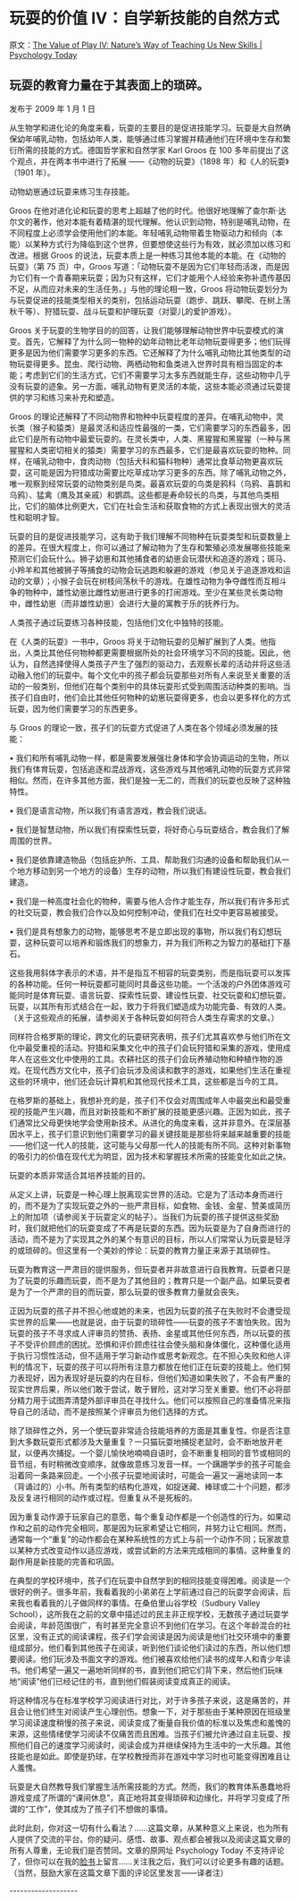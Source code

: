 # 玩耍的价值 IV：自学新技能的自然方式

原文：[The Value of Play IV: Nature’s Way of Teaching Us New Skills | Psychology Today](https://www.psychologytoday.com/us/blog/freedom-learn/200901/the-value-play-iv-nature-s-way-teaching-us-new-skills)

## 玩耍的教育力量在于其表面上的琐碎。

发布于 2009 年 1 月 1 日

从生物学和进化论的角度来看，玩耍的主要目的是促进技能学习。玩耍是大自然确保幼年哺乳动物，包括幼年人类，能够通过练习掌握并精通他们在环境中生存和繁衍所需的技能的方式。德国哲学家和自然学家 Karl Groos 在 100 多年前提出了这个观点，并在两本书中进行了拓展 ——《动物的玩耍》（1898 年）和《人的玩耍》（1901 年）。

动物幼崽通过玩耍来练习生存技能。

Groos 在他对进化论和玩耍的思考上超越了他的时代。他很好地理解了查尔斯·达尔文的著作，他对本能有着精湛的现代理解。他认识到动物，特别是哺乳动物，在不同程度上必须学会使用他们的本能。年轻哺乳动物带着生物驱动力和倾向（本能）以某种方式行为降临到这个世界，但要想使这些行为有效，就必须加以练习和改进。根据 Groos 的说法，玩耍本质上是一种练习其他本能的本能。在《动物的玩耍》（第 75 页）中，Groos 写道：「动物玩耍不是因为它们年轻而活泼，而是因为它们有一个青春期来玩耍；因为只有这样，它们才能用个人经验来弥补遗传基因不足，从而应对未来的生活任务。」与他的理论相一致，Groos 将动物玩耍划分为与玩耍促进的技能类型相关的类别，包括运动玩耍（跑步、跳跃、攀爬、在树上荡秋千等）、狩猎玩耍、战斗玩耍和护理玩耍（对婴儿的爱护游戏）。

Groos 关于玩耍的生物学目的的回答，让我们能够理解动物世界中玩耍模式的演变。首先，它解释了为什么同一物种的幼年动物比老年动物玩耍得更多；他们玩得更多是因为他们需要学习更多的东西。它还解释了为什么哺乳动物比其他类型的动物玩耍得更多。昆虫、爬行动物、两栖动物和鱼类进入世界时具有相当固定的本能；考虑到它们的生活方式，它们不需要学习太多东西就能生存，这些动物中几乎没有玩耍的迹象。另一方面，哺乳动物有更灵活的本能，这些本能必须通过玩耍提供的学习和练习来补充和塑造。

Groos 的理论还解释了不同动物界和物种中玩耍程度的差异。在哺乳动物中，灵长类（猴子和猿类）是最灵活和适应性最强的一类，它们需要学习的东西最多，因此它们是所有动物中最爱玩耍的。在灵长类中，人类、黑猩猩和黑猩猩（一种与黑猩猩和人类密切相关的猿类）需要学习的东西最多，它们是最喜欢玩耍的物种。同样，在哺乳动物中，食肉动物（包括犬科和猫科物种）通常比食草动物更喜欢玩耍，这可能是因为狩猎成功需要比吃草成功学习更多的东西。除了哺乳动物之外，唯一观察到经常玩耍的动物类别是鸟类。最喜欢玩耍的鸟类是鸦科（乌鸦、喜鹊和乌鸦）、猛禽（鹰及其亲戚）和鹦鹉。这些都是寿命较长的鸟类，与其他鸟类相比，它们的脑体比例更大，它们在社会生活和获取食物的方式上表现出很大的灵活性和聪明才智。

玩耍的目的是促进技能学习，这有助于我们理解不同物种在玩耍类型和玩耍数量上的差异。在很大程度上，你可以通过了解动物为了生存和繁殖必须发展哪些技能来预测它们会玩什么。狮子幼崽和其他捕食者的幼崽会玩潜伏和追逐的游戏；斑马、小羚羊和其他被狮子等捕食的动物会玩逃跑和躲避的游戏（参见关于追逐游戏和运动的文章）；小猴子会玩在树枝间荡秋千的游戏。在雄性动物为争夺雌性而互相斗争的物种中，雄性幼崽比雌性幼崽进行更多的打闹游戏。至少在某些灵长类动物中，雌性幼崽（而非雄性幼崽）会进行大量的寓教于乐的抚养行为。

人类孩子通过玩耍练习各种技能，包括他们文化中独特的技能。

在《人类的玩耍》一书中，Groos 将关于动物玩耍的见解扩展到了人类。他指出，人类比其他任何物种都更需要根据所处的社会环境学习不同的技能。因此，他认为，自然选择使得人类孩子产生了强烈的驱动力，去观察长辈的活动并将这些活动融入他们的玩耍中。每个文化中的孩子都会玩耍那些对所有人来说至关重要的活动的一般类别，但他们在每个类别中的具体玩耍形式受到周围活动种类的影响。当孩子们自由时，他们会比其他任何物种的幼崽玩耍得更多，也会以更多样化的方式玩耍，因为他们需要学习的东西更多。

与 Groos 的理论一致，孩子们的玩耍方式促进了人类在各个领域必须发展的技能：

• 我们和所有哺乳动物一样，都是需要发展强壮身体和学会协调运动的生物，所以我们有体育玩耍，包括追逐和混战游戏，这些游戏与其他哺乳动物的玩耍方式非常相似。然而，在许多其他方面，我们是独一无二的，而我们的玩耍也反映了这种独特性。

• 我们是语言动物，所以我们有语言游戏，教会我们说话。

• 我们是智慧动物，所以我们有探索性玩耍，将好奇心与玩耍结合，教会我们了解周围的世界。

• 我们是依靠建造物品（包括庇护所、工具、帮助我们沟通的设备和帮助我们从一个地方移动到另一个地方的设备）生存的动物，所以我们有建设性玩耍，教会我们建造。

• 我们是一种高度社会化的物种，需要与他人合作才能生存，所以我们有许多形式的社交玩耍，教会我们合作以及如何控制冲动，使我们在社交中更容易被接受。

• 我们是具有想象力的动物，能够思考不是立即出现的事物，所以我们有幻想玩耍，这种玩耍可以培养和锻炼我们的想象力，并为我们所称之为智力的基础打下基石。

这些我用斜体字表示的术语，并不是指互不相容的玩耍类别，而是指玩耍可以发挥的各种功能。任何一种玩耍都可能同时具备这些功能。一个活泼的户外团体游戏可能同时是体育玩耍、语言玩耍、探索性玩耍、建设性玩耍、社交玩耍和幻想玩耍。玩耍，以其所有形式结合在一起，致力于将我们塑造成为功能完备、有效的人类。（关于这些观点的拓展，请参阅关于各种玩耍如何符合人类生存需求的文章。）

同样符合格罗斯的理论，跨文化的玩耍研究表明，孩子们尤其喜欢参与他们所在文化中最受重视的活动。狩猎和采集文化中的孩子们会玩狩猎和采集的游戏，使用成年人在这些文化中使用的工具。农耕社区的孩子们会玩养殖动物和种植作物的游戏。在现代西方文化中，孩子们会玩涉及阅读和数字的游戏，如果他们生活在重视这些的环境中，他们还会玩计算机和其他现代技术工具，这些都是当今的工具。

在格罗斯的基础上，我想补充的是，孩子们不仅会对周围成年人中最突出和最受重视的技能产生兴趣，而且对新技能和不断扩展的技能更感兴趣。正因为如此，孩子们通常比父母更快地学会使用新技术。从进化的角度来看，这并非意外。在深层基因水平上，孩子们意识到他们需要学习的最关键技能是那些将来越来越重要的技能——他们这一代人的技能，这可能与父母那一代人的技能有所不同。这种对新事物的吸引力的价值在现代尤为明显，因为技术和掌握技术所需的技能变化如此之快。

玩耍的本质非常适合其培养技能的目的。

从定义上讲，玩耍是一种心理上脱离现实世界的活动。它是为了活动本身而进行的，而不是为了实现玩耍之外的一些严肃目标，如食物、金钱、金星、赞美或简历上的附加项（请参阅关于玩耍定义的帖子）。当我们为玩耍的孩子提供这些奖励时，我们就把他们的玩耍变成了不再是玩耍的东西。因为玩耍是为了自身而进行的活动，而不是为了实现其之外的某个有意识的目标，所以人们常常认为玩耍是轻浮的或琐碎的。但这里有一个美妙的悖论：玩耍的教育力量正来源于其琐碎性。

玩耍为教育这一严肃目的提供服务，但玩耍者并非故意进行自我教育。玩耍者只是为了玩耍的乐趣而玩耍，而不是为了其他目的；教育只是一个副产品。如果玩耍者是为了一个严肃的目的而玩耍，那么玩耍的很多教育力量就会丧失。

正因为玩耍的孩子并不担心他或她的未来，也因为玩耍的孩子在失败时不会遭受现实世界的后果——也就是说，由于玩耍的琐碎性——玩耍的孩子不害怕失败。因为玩耍的孩子不寻求成人评审员的赞扬、表扬、金星或其他任何东西，所以玩耍的孩子不受评价顾虑的困扰。恐惧和评价顾虑往往会使头脑和身体僵化，这种僵化适用于执行习惯性活动，但不适用于学习新动作或思考新观念。在不担心失败和他人评判的情况下，玩耍的孩子可以将所有注意力都放在他们正在玩耍的技能上。他们努力表现好，因为表现好是玩耍的内在目标，但他们知道如果失败了，不会有严重的现实世界后果，所以他们敢于尝试，敢于冒险，这对学习至关重要。他们不必将部分精力用于试图弄清楚外部评审员在寻找什么。他们可以按照自己的准备情况来指导自己的活动，而不是按照某个评审员为他们选择的方式。

除了琐碎性之外，另一个使玩耍非常适合技能培养的方面是其重复性。你是否注意到大多数玩耍形式都涉及大量重复？一只猫玩耍地捕捉老鼠时，会不断地放开老鼠，以便再次捕捉。一个婴儿愉快地喃喃自语时，会不断重复相同的音节或相同的音节组，有时稍微改变顺序，就像故意练习发音一样。一个蹒跚学步的孩子可能会沿着同一条路来回走。一个小孩子玩耍地阅读时，可能会一遍又一遍地读同一本（背诵过的）小书。所有类型的结构化游戏，如捉迷藏、棒球或二十个问题，都涉及反复进行相同的动作或过程。但重复从不是死板的。

因为重复动作源于玩家自己的意愿，每个重复动作都是一个创造性的行为。如果动作和之前的动作完全相同，那是因为玩家希望让它相同，并努力让它相同。然而，通常每一个“重复”的动作都会在某种系统性的方式上与前一个动作不同；玩家故意以某种方式改变动作以适应游戏，或尝试新的方法来完成相同的事情。这种重复的副作用是新技能的完善和巩固。

在典型的学校环境中，孩子们在玩耍中自然学到的相同技能变得困难。阅读是一个很好的例子。很多年前，我看着我的小弟弟在上学前通过自己的玩耍学会阅读，后来我也看着我的儿子做同样的事情。在桑伯里山谷学校（Sudbury Valley School），这所我在之前的文章中描述过的民主非正规学校，无数孩子通过玩耍学会阅读，年龄范围很广，有时甚至完全意识不到他们在学习。在这个年龄混合的社区里，没有正式的阅读课程，孩子们学会阅读是因为阅读是他们社交环境中的重要组成部分。他们看到其他孩子在阅读，听到他们谈论他们读过的东西，所以他们想要阅读。他们玩涉及书面文字的游戏。他们被喜欢给他们读书的成年人和青少年读书。他们希望一遍又一遍地听同样的书，直到他们把它们背下来，然后他们玩味地“阅读”他们已经记住的书，直到他们假装阅读变成真正的阅读。

将这种情况与在标准学校学习阅读进行对比，对于许多孩子来说，这是痛苦的，并且会让他们终生对阅读产生心理创伤。想象一下，对于那些由于某种原因在班级里学习阅读速度稍慢的孩子来说，阅读变成了衡量自我价值的标准以及焦虑和羞愧的来源，这些情绪使学习阅读不仅痛苦而且困难。当孩子们被允许通过自主玩耍、按照他们自己的速度学习阅读时，阅读会成为并继续保持为生活中的一大乐趣。其他技能也是如此。即使是扔球，在学校教授而非在游戏中学习时也可能变得困难且让人羞愧。

玩耍是大自然教导我们掌握生活所需技能的方式。然而，我们的教育体系愚蠢地将游戏变成了所谓的“课间休息”，真正地将其变得琐碎和边缘化，并将学习变成了所谓的“工作”，使其成为了孩子们不想做的事情。

此时此刻，你对这一切有什么看法？……这篇文章，从某种意义上来说，也为所有人提供了交流的平台。你的疑问、感悟、故事、观点都会被我以及阅读这篇文章的所有人尊重，无论我们是否赞同。文章的原网址 Psychology Today 不支持评论了，但你可以在我的[脸书](https://www.facebook.com/peter.gray.3572)上留言……关注我之后，我们可以讨论更多有趣的话题。（当然，鼓励大家在这篇文章下面的评论区里发言——译者注）

\-------------------